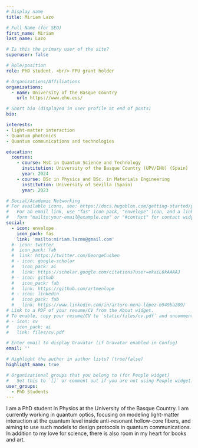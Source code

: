 ```yaml
---
# Display name
title: Miriam Lazo

# Full Name (for SEO)
first_name: Miriam
last_name: Lazo

# Is this the primary user of the site?
superuser: false

# Role/position
role: PhD student. <br/> FPU grant holder

# Organizations/Affiliations
organizations:
  - name: University of the Basque Country
    url: https://www.ehu.eus/

# Short bio (displayed in user profile at end of posts)
bio:

interests:
- light-matter interaction
- Quantum photonics
- Quantum communications and technologies

education:
  courses:
    - course: MsC in Quantum Science and Technology
      institution: University of the Basque Country (UPV/EHU) (Spain)
      year: 2024
    - course: BSc in Physics and BSc. in Materials Engineering
      institution: University of Sevilla (Spain)
      year: 2023

# Social/Academic Networking
# For available icons, see: https://docs.hugoblox.com/getting-started/page-builder/#icons
#   For an email link, use "fas" icon pack, "envelope" icon, and a link in the
#   form "mailto:your-email@example.com" or "#contact" for contact widget.
social:
  - icon: envelope
    icon_pack: fas
    link: 'mailto:miriam.lazmo@gmail.com'
  #- icon: twitter
  #  icon_pack: fab
  #  link: https://twitter.com/GeorgeCushen
  # - icon: google-scholar
  #   icon_pack: ai
  #   link: https://scholar.google.com/citations?user=ekaiL6kAAAAJ
  # - icon: github
  #   icon_pack: fab
  #   link: https://github.com/artmenlope
  # - icon: linkedin
  #   icon_pack: fab
  #   link: https://www.linkedin.com/in/arturo-mena-lópez-b949ba209/
# Link to a PDF of your resume/CV from the About widget.
# To enable, copy your resume/CV to `static/files/cv.pdf` and uncomment the lines below.
# - icon: cv
#   icon_pack: ai
#   link: files/cv.pdf

# Enter email to display Gravatar (if Gravatar enabled in Config)
email: ''

# Highlight the author in author lists? (true/false)
highlight_name: true

# Organizational groups that you belong to (for People widget)
#   Set this to `[]` or comment out if you are not using People widget.
user_groups:
  - PhD Students
---
```


I am a PhD student in Physics at the University of the Basque Country. I am currently working in quantum optics, focusing on modeling light-matter interaction at the quantum level inside anti-resonant hollow-core fibers, and aiming to use such models to design protocols in quantum communications. In addition to my love for science, there is also room in my heart for books and art.
